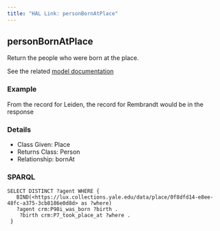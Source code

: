 ```yaml
---
title: "HAL Link: personBornAtPlace"
---
```


## personBornAtPlace

Return the people who were born at the place.

See the related [model documentation](/model/actor/#birth-and-death-formation-and-dissolution)

### Example

From the record for Leiden, the record for Rembrandt would be in the response


### Details

* Class Given: Place
* Returns Class: Person
* Relationship: bornAt


### SPARQL
```
SELECT DISTINCT ?agent WHERE {
   BIND(<https://lux.collections.yale.edu/data/place/0f8dfd14-e8ee-48fc-a375-3cb8186e0d8d> as ?where)
   ?agent crm:P98i_was_born ?birth .
    ?birth crm:P7_took_place_at ?where .
 }
```

